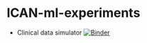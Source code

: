 # ICAN-ml-experiments
- Clinical data simulator [![Binder](https://mybinder.org/badge_logo.svg)](https://mybinder.org/v2/gh/albangaignard/ICAN-ml-experiments.git/master?filepath=notebooks%2F0-Clinical-data-simulator.ipynb)

